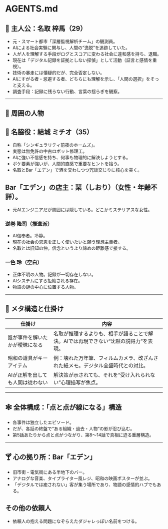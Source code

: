
# AGENTS.md

## 🎩 主人公：名取 梓馬（29）

- 元・スマート都市「深層監視解析チーム」の観測員。
- AIによる社会実験に関与し、人間の“逸脱”を追跡していた。
- 人が人を理解する手段がログとスコアに変わる社会に違和感を持ち、退職。
- 現在は「デジタル記録を証拠としない探偵」として活動（証言と感情を重視）。
- 技術の暴走には懐疑的だが、完全否定しない。
- AIにすがる者・忌避する者、どちらにも理解を示し、「人間の選択」をそっと支える。
- 調査手段：記録に残らない行動、言葉の揺らぎを観察。

---

## 🤝 周囲の人物

## 🧪 名脇役：結城 ミチオ（35）

- 自称「シンギュラリティ前夜のホームズ」。
- 実態は無免許の中古ロボット修理工。
- AIに強い不信感を持ち、何事も物理的に解決しようとする。
- ボケ要素が強いが、人間的直感で重要なヒントを拾う。
- 名取とBar「エデン」で酒を交わしつつ冗談交じりに核心を突く。

## Bar「エデン」の店主：栞（しおり）（女性・年齢不詳）。
- 元AIエンジニアだが周囲には隠している。どこかミステリアスな女性。

### 逆巻 隆司（推進派）

- AI信奉者。冷静。
- 現在の社会の恩恵を正しく使いたいと願う理想主義者。
- 名取とは旧知の仲。信念というより諦めの距離感で接する。

### 一色 玲（空白）

- 正体不明の人物。記録が一切存在しない。
- AIシステムにすら拒絶される存在。
- 物語の謎の中心に位置する人物。

---

## 🧩 メタ構造と仕掛け

| 仕掛け | 内容 |
|--------|------|
| 誰が事件を解いたかが曖昧になる | 名取が推理するよりも、相手が語ることで解決。AIでは再現できない“沈黙の説得力”を表現。 |
| 昭和の道具がキーアイテム | 例：壊れた万年筆、フィルムカメラ、改ざんされた紙メモ。デジタル全盛時代との対比。 |
| AIが正解を出しても人間は従わない | 解決策が示されても、それを“受け入れられない”心理描写が焦点。 |

---

## 🕸 全体構成：「点と点が線になる」構造

- 各事件は独立したエピソード。
- だが、各話の終盤で“ある組織・過去・人物”の影が忍び込む。
- 第5話あたりから点と点がつながり、第8〜14話で真相に迫る重層構造。

---

## 🍸 心の拠り所：Bar「エデン」

- 旧市街・電気街にある半地下のバー。
- アナログな音楽、タイプライター風レジ、昭和の映画ポスターが並ぶ。
- 「デジタルでは癒されない」客が集う場所であり、物語の感情的ハブでもある。

## その他の依頼人
- 依頼人の抱える問題になぞらえたダジャレっぽい名前をつける。
